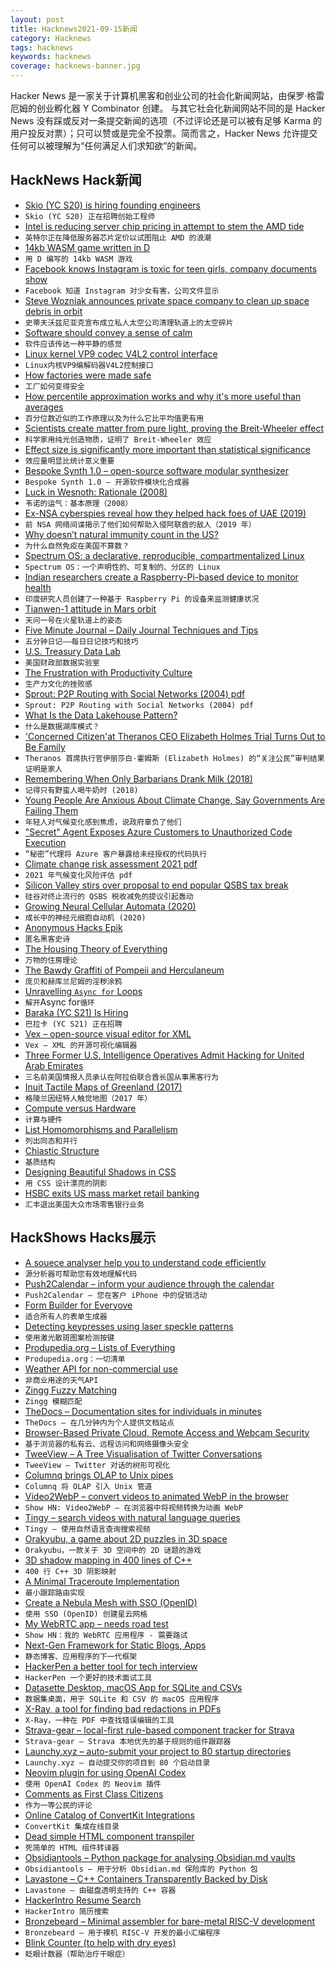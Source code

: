 ```yaml
---
layout: post
title: Hacknews2021-09-15新闻
category: Hacknews
tags: hacknews
keywords: hacknews
coverage: hacknews-banner.jpg
---
```


Hacker News 是一家关于计算机黑客和创业公司的社会化新闻网站，由保罗·格雷厄姆的创业孵化器 Y Combinator 创建。
与其它社会化新闻网站不同的是 Hacker News 没有踩或反对一条提交新闻的选项（不过评论还是可以被有足够 Karma 的用户投反对票）；只可以赞或是完全不投票。简而言之，Hacker News 允许提交任何可以被理解为“任何满足人们求知欲”的新闻。

## HackNews Hack新闻


- [Skio (YC S20) is hiring founding engineers](https://skio.com/careers)
- `Skio (YC S20) 正在招聘创始工程师`
- [Intel is reducing server chip pricing in attempt to stem the AMD tide](https://www.tomshardware.com/news/intel-reduces-server-pricing-to-fight-amd)
- `英特尔正在降低服务器芯片定价以试图阻止 AMD 的浪潮`
- [14kb WASM game written in D](https://skoppe.github.io/spasm/examples/underrun/)
- `用 D 编写的 14kb WASM 游戏`
- [Facebook knows Instagram is toxic for teen girls, company documents show](https://www.wsj.com/articles/facebook-knows-instagram-is-toxic-for-teen-girls-company-documents-show-11631620739)
- `Facebook 知道 Instagram 对少女有害，公司文件显示`
- [Steve Wozniak announces private space company to clean up space debris in orbit](https://www.independent.co.uk/life-style/gadgets-and-tech/apple-founder-wozniak-space-debris-company-b1919747.html)
- `史蒂夫沃兹尼亚克宣布成立私人太空公司清理轨道上的太空碎片`
- [Software should convey a sense of calm](https://patrickjuchli.com/en/posts/learning-experience/)
- `软件应该传达一种平静的感觉`
- [Linux kernel VP9 codec V4L2 control interface](http://lkml.iu.edu/hypermail/linux/kernel/2109.1/07229.html)
- `Linux内核VP9编解码器V4L2控制接口`
- [How factories were made safe](https://rootsofprogress.org/history-of-factory-safety)
- `工厂如何变得安全`
- [How percentile approximation works and why it's more useful than averages](https://blog.timescale.com/blog/how-percentile-approximation-works-and-why-its-more-useful-than-averages/)
- `百分位数近似的工作原理以及为什么它比平均值更有用`
- [Scientists create matter from pure light, proving the Breit-Wheeler effect](https://www.bnl.gov/newsroom/news.php?a=119023)
- `科学家用纯光创造物质，证明了 Breit-Wheeler 效应`
- [Effect size is significantly more important than statistical significance](http://www.argmin.net/2021/09/13/effect-size/)
- `效应量明显比统计意义重要`
- [Bespoke Synth 1.0 – open-source software modular synthesizer](http://www.bespokesynth.com/)
- `Bespoke Synth 1.0 – 开源软件模块化合成器`
- [Luck in Wesnoth: Rationale (2008)](https://forums.wesnoth.org//viewtopic.php?f=6&t=21317&start=0&st=0&sk=t&sd=a)
- `韦诺的运气：基本原理（2008）`
- [Ex-NSA cyberspies reveal how they helped hack foes of UAE (2019)](https://www.reuters.com/investigates/special-report/usa-spying-raven/)
- `前 NSA 网络间谍揭示了他们如何帮助入侵阿联酋的敌人（2019 年）`
- [Why doesn’t natural immunity count in the US?](https://www.bmj.com/content/374/bmj.n2101)
- `为什么自然免疫在美国不算数？`
- [Spectrum OS: a declarative, reproducible, compartmentalized Linux](https://spectrum-os.org/)
- `Spectrum OS：一个声明性的、可复制的、分区的 Linux`
- [Indian researchers create a Raspberry-Pi-based device to monitor health](https://spectrum.ieee.org/rural-blood-test-analyser)
- `印度研究人员创建了一种基于 Raspberry Pi 的设备来监测健康状况`
- [Tianwen-1 attitude in Mars orbit](https://destevez.net/2021/09/tianwen-1-attitude-in-mars-orbit/)
- `天问一号在火星轨道上的姿态`
- [Five Minute Journal – Daily Journal Techniques and Tips](https://briansunter.com/blog/five-minute-journal/)
- `五分钟日记——每日日记技巧和技巧`
- [U.S. Treasury Data Lab](https://datalab.usaspending.gov/americas-finance-guide/)
- `美国财政部数据实验室`
- [The Frustration with Productivity Culture](https://www.newyorker.com/culture/office-space/the-frustration-with-productivity-culture/)
- `生产力文化的挫败感`
- [Sprout: P2P Routing with Social Networks (2004) pdf](http://ilpubs.stanford.edu:8090/763/1/2004-10.pdf)
- `Sprout: P2P Routing with Social Networks (2004) pdf`
- [What Is the Data Lakehouse Pattern?](https://timeflow.systems/what-is-the-data-lakehouse-pattern/)
- `什么是数据湖库模式？`
- ['Concerned Citizen'at Theranos CEO Elizabeth Holmes Trial Turns Out to Be Family](https://www.npr.org/2021/09/14/1036835868/elizabeth-holmes-trial-hotelier-bill-evans-goes-incognito)
- `Theranos 首席执行官伊丽莎白·霍姆斯 (Elizabeth Holmes) 的“关注公民”审判结果证明是家人`
- [Remembering When Only Barbarians Drank Milk (2018)](https://www.atlasobscura.com/articles/history-of-milk)
- `记得只有野蛮人喝牛奶时 (2018)`
- [Young People Are Anxious About Climate Change, Say Governments Are Failing Them](https://text.npr.org/1037023551)
- `年轻人对气候变化感到焦虑，说政府辜负了他们`
- ["Secret" Agent Exposes Azure Customers to Unauthorized Code Execution](https://www.wiz.io/blog/secret-agent-exposes-azure-customers-to-unauthorized-code-execution)
- `“秘密”代理将 Azure 客户暴露给未经授权的代码执行`
- [Climate change risk assessment 2021 pdf](https://www.chathamhouse.org/sites/default/files/2021-09/2021-09-14-climate-change-risk-assessment-quiggin-et-al.pdf)
- `2021 年气候变化风险评估 pdf`
- [Silicon Valley stirs over proposal to end popular QSBS tax break](https://www.axios.com/silicon-valley-house-democrats-small-business-tax-ca3e106f-a95d-47ad-95c9-60552d048e89.html)
- `硅谷对终止流行的 QSBS 税收减免的提议引起轰动`
- [Growing Neural Cellular Automata (2020)](https://distill.pub/2020/growing-ca/)
- `成长中的神经元细胞自动机 (2020)`
- [Anonymous Hacks Epik](https://4chan.partyvan.epikfail.win:55899/)
- `匿名黑客史诗`
- [The Housing Theory of Everything](https://www.worksinprogress.co/issue/the-housing-theory-of-everything/)
- `万物的住房理论`
- [The Bawdy Graffiti of Pompeii and Herculaneum](https://kashgar.com.au/blogs/history/the-bawdy-graffiti-of-pompeii-and-herculaneu)
- `庞贝和赫库兰尼姆的淫秽涂鸦`
- [Unravelling `Async for` Loops](https://snarky.ca/unravelling-async-for-loops/)
- `解开`Async for`循环`
- [Baraka (YC S21) Is Hiring](https://www.ycombinator.com/companies/baraka/jobs/8RulLko-ios-mobile-engineer)
- `巴拉卡 (YC S21) 正在招聘`
- [Vex – open-source visual editor for XML](https://www.eclipse.org/vex/)
- `Vex – XML 的开源可视化编辑器`
- [Three Former U.S. Intelligence Operatives Admit Hacking for United Arab Emirates](https://www.npr.org/2021/09/14/1037132503/us-charges-former-intelligence-operatives-hacking-for-uae)
- `三名前美国情报人员承认在阿拉伯联合酋长国从事黑客行为`
- [Inuit Tactile Maps of Greenland (2017)](https://www.amusingplanet.com/2017/04/inuit-tactile-maps-of-greenland.html?m=1)
- `格陵兰因纽特人触觉地图（2017 年）`
- [Compute versus Hardware](https://tellusim.com/compute-raster/)
- `计算与硬件`
- [List Homomorphisms and Parallelism](https://sigkill.dk/writings/par/lhomo.html)
- `列出同态和并行`
- [Chiastic Structure](https://en.wikipedia.org/wiki/Chiastic_structure)
- `基质结构`
- [Designing Beautiful Shadows in CSS](https://www.joshwcomeau.com/css/designing-shadows/)
- `用 CSS 设计漂亮的阴影`
- [HSBC exits US mass market retail banking](https://www.about.us.hsbc.com/news-and-media/hsbc-exits-us-mass-market-retail-banking)
- `汇丰退出美国大众市场零售银行业务`


## HackShows Hacks展示

- [ A souece analyser help you to understand code efficiently](https://cymbols.io/)
- `源分析器可帮助您有效地理解代码`
- [ Push2Calendar – inform your audience through the calendar](https://productstories.pro/push2calendar/)
- `Push2Calendar – 您在客户 iPhone 中的促销活动`
- [ Form Builder for Everyove](https://snappy-form.com/)
- `适合所有人的表单生成器`
- [ Detecting keypresses using laser speckle patterns](https://www.anfractuosity.com/projects/fun-with-speckle-patterns/)
- `使用激光散斑图案检测按键`
- [ Produpedia.org – Lists of Everything](https://produpedia.org/)
- `Produpedia.org：一切清单`
- [ Weather API for non-commercial use](https://open-meteo.com/en/docs)
- `非商业用途的天气API`
- [ Zingg Fuzzy Matching](https://github.com/zinggAI/zingg)
- `Zingg 模糊匹配`
- [ TheDocs – Documentation sites for individuals in minutes](https://the-docs.com)
- `TheDocs – 在几分钟内为个人提供文档站点`
- [ Browser-Based Private Cloud, Remote Access and Webcam Security](https://mf327.com/)
- `基于浏览器的私有云、远程访问和网络摄像头安全`
- [ TweeView – A Tree Visualisation of Twitter Conversations](https://tweeview.ml/)
- `TweeView – Twitter 对话的树形可视化`
- [ Columnq brings OLAP to Unix pipes](https://github.com/roapi/roapi/tree/main/columnq-cli)
- `Columnq 将 OLAP 引入 Unix 管道`
- [ Video2WebP – convert videos to animated WebP in the browser](https://video2webp.mattj.io)
- `Show HN: Video2WebP – 在浏览器中将视频转换为动画 WebP`
- [ Tingy – search videos with natural language queries](https://tingy.video/)
- `Tingy – 使用自然语言查询搜索视频`
- [ Orakyubu, a game about 2D puzzles in 3D space](https://peterlavigne.itch.io/orakyubu)
- `Orakyubu，一款关于 3D 空间中的 2D 谜题的游戏`
- [ 3D shadow mapping in 400 lines of C++](https://github.com/procedural/framework_shadow_map)
- `400 行 C++ 3D 阴影映射`
- [ A Minimal Traceroute Implementation](https://github.com/adder46/traceroute)
- `最小跟踪路由实现`
- [ Create a Nebula Mesh with SSO (OpenID)](https://blog.unreality.xyz/post/nebula-sso/)
- `使用 SSO (OpenID) 创建星云网格`
- [ My WebRTC app – needs road test](https://coms.global)
- `Show HN：我的 WebRTC 应用程序 - 需要路试`
- [ Next-Gen Framework for Static Blogs, Apps](https://factorjs.org/)
- `静态博客、应用程序的下一代框架`
- [ HackerPen a better tool for tech interview](https://hackerpen.io)
- `HackerPen 一个更好的技术面试工具`
- [ Datasette Desktop, macOS App for SQLite and CSVs](https://datasette.io/desktop)
- `数据集桌面，用于 SQLite 和 CSV 的 macOS 应用程序`
- [ X-Ray, a tool for finding bad redactions in PDFs](https://github.com/freelawproject/x-ray)
- `X-Ray，一种在 PDF 中查找错误编辑的工具`
- [ Strava-gear – local-first rule-based component tracker for Strava](https://github.com/liskin/strava-gear)
- `Strava-gear – Strava 本地优先的基于规则的组件跟踪器`
- [ Launchy.xyz – auto-submit your project to 80 startup directories](http://launchy.xyz)
- `Launchy.xyz – 自动提交你的项目到 80 个启动目录`
- [ Neovim plugin for using OpenAI Codex](https://github.com/jameshiew/nvim-magic)
- `使用 OpenAI Codex 的 Neovim 插件`
- [ Comments as First Class Citizens](https://first-class-comments.netlify.app/)
- `作为一等公民的评论`
- [ Online Catalog of ConvertKit Integrations](https://to-convertkit.com)
- `ConvertKit 集成在线目录`
- [ Dead simple HTML component transpiler](https://github.com/reesporte/html-compile)
- `死简单的 HTML 组件转译器`
- [ Obsidiantools – Python package for analysing Obsidian.md vaults](https://github.com/mfarragher/obsidiantools)
- `Obsidiantools – 用于分析 Obsidian.md 保险库的 Python 包`
- [ Lavastone – C++ Containers Transparently Backed by Disk](https://github.com/campfireai/lavastone)
- `Lavastone – 由磁盘透明支持的 C++ 容器`
- [ HackerIntro Resume Search](https://hackerintro.com/resume-search)
- `HackerIntro 简历搜索`
- [ Bronzebeard – Minimal assembler for bare-metal RISC-V development](https://github.com/theandrew168/bronzebeard)
- `Bronzebeard – 用于裸机 RISC-V 开发的最小汇编程序`
- [ Blink Counter (to help with dry eyes)](https://dryeyestuff.com/)
- `眨眼计数器（帮助治疗干眼症）`


